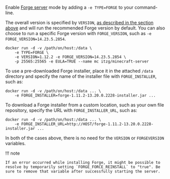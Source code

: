 Enable [Forge server](http://www.minecraftforge.net/) mode by adding a `-e TYPE=FORGE` to your command-line.

The overall version is specified by `VERSION`, [as described in the section above](../versions/minecraft.md) and will run the recommended Forge version by default. You can also choose to run a specific Forge version with `FORGE_VERSION`, such as `-e FORGE_VERSION=14.23.5.2854`.

```
docker run -d -v /path/on/host:/data \
    -e TYPE=FORGE \
    -e VERSION=1.12.2 -e FORGE_VERSION=14.23.5.2854 \
    -p 25565:25565 -e EULA=TRUE --name mc itzg/minecraft-server
```

To use a pre-downloaded Forge installer, place it in the attached `/data` directory and
specify the name of the installer file with `FORGE_INSTALLER`, such as:

```
docker run -d -v /path/on/host:/data ... \
    -e FORGE_INSTALLER=forge-1.11.2-13.20.0.2228-installer.jar ...
```

To download a Forge installer from a custom location, such as your own file repository, specify
the URL with `FORGE_INSTALLER_URL`, such as:

```
docker run -d -v /path/on/host:/data ... \
    -e FORGE_INSTALLER_URL=http://HOST/forge-1.11.2-13.20.0.2228-installer.jar ...
```

In both of the cases above, there is no need for the `VERSION` or `FORGEVERSION` variables.

!!! note

    If an error occurred while installing Forge, it might be possible to resolve by temporarily setting `FORGE_FORCE_REINSTALL` to "true". Be sure to remove that variable after successfully starting the server.
